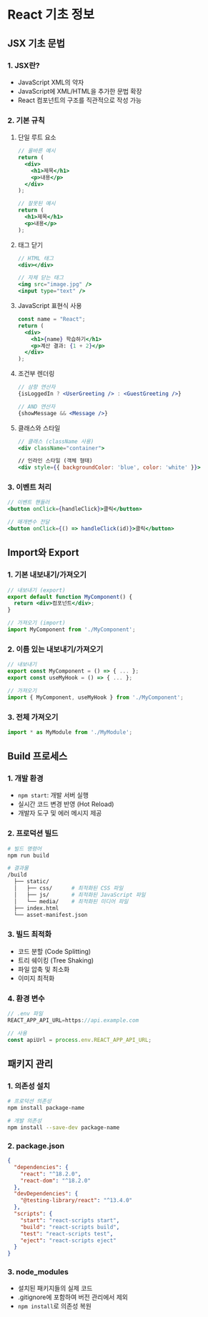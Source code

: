 # React 기초 정보

## JSX 기초 문법

### 1. JSX란?
- JavaScript XML의 약자
- JavaScript에 XML/HTML을 추가한 문법 확장
- React 컴포넌트의 구조를 직관적으로 작성 가능

### 2. 기본 규칙
1. 단일 루트 요소
   ```jsx
   // 올바른 예시
   return (
     <div>
       <h1>제목</h1>
       <p>내용</p>
     </div>
   );

   // 잘못된 예시
   return (
     <h1>제목</h1>
     <p>내용</p>
   );
   ```

2. 태그 닫기
   ```jsx
   // HTML 태그
   <div></div>
   
   // 자체 닫는 태그
   <img src="image.jpg" />
   <input type="text" />
   ```

3. JavaScript 표현식 사용
   ```jsx
   const name = "React";
   return (
     <div>
       <h1>{name} 학습하기</h1>
       <p>계산 결과: {1 + 2}</p>
     </div>
   );
   ```

4. 조건부 렌더링
   ```jsx
   // 삼항 연산자
   {isLoggedIn ? <UserGreeting /> : <GuestGreeting />}

   // AND 연산자
   {showMessage && <Message />}
   ```

5. 클래스와 스타일
   ```jsx
   // 클래스 (className 사용)
   <div className="container">

   // 인라인 스타일 (객체 형태)
   <div style={{ backgroundColor: 'blue', color: 'white' }}>
   ```

### 3. 이벤트 처리
```jsx
// 이벤트 핸들러
<button onClick={handleClick}>클릭</button>

// 매개변수 전달
<button onClick={() => handleClick(id)}>클릭</button>
```

## Import와 Export

### 1. 기본 내보내기/가져오기
```jsx
// 내보내기 (export)
export default function MyComponent() {
  return <div>컴포넌트</div>;
}

// 가져오기 (import)
import MyComponent from './MyComponent';
```

### 2. 이름 있는 내보내기/가져오기
```jsx
// 내보내기
export const MyComponent = () => { ... };
export const useMyHook = () => { ... };

// 가져오기
import { MyComponent, useMyHook } from './MyComponent';
```

### 3. 전체 가져오기
```jsx
import * as MyModule from './MyModule';
```

## Build 프로세스

### 1. 개발 환경
- `npm start`: 개발 서버 실행
- 실시간 코드 변경 반영 (Hot Reload)
- 개발자 도구 및 에러 메시지 제공

### 2. 프로덕션 빌드
```bash
# 빌드 명령어
npm run build

# 결과물
/build
  ├── static/
  │   ├── css/      # 최적화된 CSS 파일
  │   ├── js/       # 최적화된 JavaScript 파일
  │   └── media/    # 최적화된 미디어 파일
  ├── index.html
  └── asset-manifest.json
```

### 3. 빌드 최적화
- 코드 분할 (Code Splitting)
- 트리 쉐이킹 (Tree Shaking)
- 파일 압축 및 최소화
- 이미지 최적화

### 4. 환경 변수
```jsx
// .env 파일
REACT_APP_API_URL=https://api.example.com

// 사용
const apiUrl = process.env.REACT_APP_API_URL;
```

## 패키지 관리

### 1. 의존성 설치
```bash
# 프로덕션 의존성
npm install package-name

# 개발 의존성
npm install --save-dev package-name
```

### 2. package.json
```json
{
  "dependencies": {
    "react": "^18.2.0",
    "react-dom": "^18.2.0"
  },
  "devDependencies": {
    "@testing-library/react": "^13.4.0"
  },
  "scripts": {
    "start": "react-scripts start",
    "build": "react-scripts build",
    "test": "react-scripts test",
    "eject": "react-scripts eject"
  }
}
```

### 3. node_modules
- 설치된 패키지들의 실제 코드
- .gitignore에 포함하여 버전 관리에서 제외
- `npm install`로 의존성 복원
